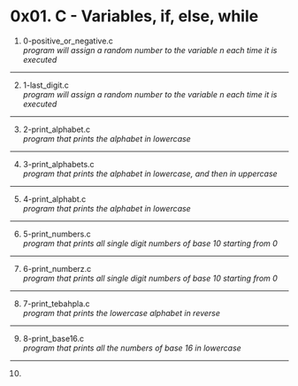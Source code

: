 # 0x01. C - Variables, if, else, while
1. 0-positive_or_negative.c </br>
_program will assign a random number to the variable n each time it is executed_
---
2. 1-last_digit.c </br>
_program will assign a random number to the variable n each time it is executed_
---
3. 2-print_alphabet.c </br>
_program that prints the alphabet in lowercase_
---
4. 3-print_alphabets.c </br>
_program that prints the alphabet in lowercase, and then in uppercase_
---
5. 4-print_alphabt.c </br>
_program that prints the alphabet in lowercase_
---
6. 5-print_numbers.c </br>
_program that prints all single digit numbers of base 10 starting from 0_ 
---
7. 6-print_numberz.c </br>
_program that prints all single digit numbers of base 10 starting from 0_
---
8. 7-print_tebahpla.c </br>
_program that prints the lowercase alphabet in reverse_
---
9. 8-print_base16.c </br>
_program that prints all the numbers of base 16 in lowercase_
---
10.

